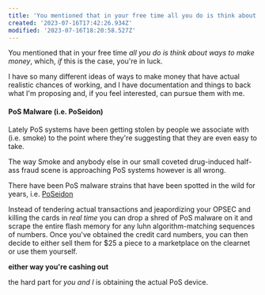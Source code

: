 ```yaml
---
title: 'You mentioned that in your free time all you do is think about ways to make money, which, if this is the case, you''re in luck.'
created: '2023-07-16T17:42:26.934Z'
modified: '2023-07-16T18:20:58.527Z'
---
```


You mentioned that in your free time *all you do is think about ways to make money*, which, *if* this is the case, you're in luck. 

I have so many different ideas of ways to make money that have actual realistic chances of working, and I have documentation and things to back what I'm proposing and, if you feel interested, can pursue them with me. 

#### PoS Malware (i.e. PoSeidon)

Lately PoS systems have been getting stolen by people we associate with (i.e. smoke) to the point where they're suggesting that they are even easy to take.

The way Smoke and anybody else in our small coveted drug-induced half-ass fraud scene is approaching PoS systems however is all wrong. 

There have been PoS malware strains that have been spotted in the wild for years, i.e. [PoSeidon](https://en.wikipedia.org/wiki/PoSeidon_(malware))

Instead of tendering actual transactions and jeapordizing your OPSEC and killing the cards in *real time* you can drop a shred of PoS malware on it and scrape the entire flash memory for any luhn algorithm-matching sequences of numbers. Once you've obtained the credit card numbers, you can then decide to either sell them for $25 a piece to a marketplace on the clearnet or use them yourself. 

**either way you're cashing out** 

the hard part for *you and I* is obtaining the actual PoS device. 



